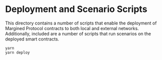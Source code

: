 # Deployment and Scenario Scripts

This directory contains a number of scripts that enable the deployment of Margined Protocol contracts to both local and external networks. Additionally, included are a number of scripts that run scenarios on the deployed smart contracts.

```
yarn
yarn deploy
```

